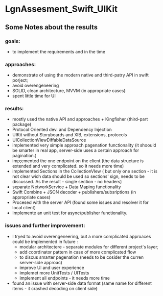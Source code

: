 # LgnAssesment_Swift_UIKit



## Some Notes about the results

### goals:

-  to implement the requirements  and in the time

### approaches:

- demonstrate of using the modern native and third-patry API in swift porject;
- avoid overengeneering
- SOLID, clean architecture, MVVM (in appropriate cases)
- spent little time for UI

### results:

- mostly used the native API and approaches + Kingfisher (third-part package)
- Protocol Oriented dev. and Dependency Injection
- UIKit without Storyboards and XIB, extensions, protocols
- UICollectionViewDiffableDataSource
- implemented very simple approach pagenation functionality (it shoould be smarter in real app, server-side   uses a certain approach for pagination.)
- imp;emented the one endpoint on the client (the data structure is extended and very complicated. so it needs more time)
- implemented Sections in the CollectionVIew ( but only one section -  it is not clear wich data should be used so sections' sign, needs to be discussed. As the result - single section - no headers)
- separate NetworkService + Data Maping functionality
- Swift Combine + JSON decoder + publishers/subsriptions (in appropriate cases)
- Procesed with the server API (found some issues and resolver it for local client)
- Implemente an unit test for async/publisher functionality.

### issues and further improvement:

- I tryed to avoid overengeneering, but a more complicated approaces could be implemented in future :
  - modular architectere - separate modules for different project's layer;  
  - add coordinator pattern in case of more complicated flow
  - to discus smarter pagenation (needs to be cosider the curren server-side approac)
  - improve UI and user experience
  - implemet more UnitTests / UITests 
  - implement all endpoints  - it needs more time
- found an issue with server-side data format (same name for different items - it crashed decoding on client side)
